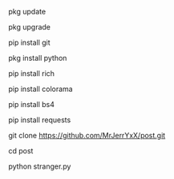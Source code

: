 pkg update

pkg upgrade

pip install git

pkg install python

pip install rich

pip install colorama

pip install bs4

pip install requests

git clone https://github.com/MrJerrYxX/post.git

cd post

python stranger.py
